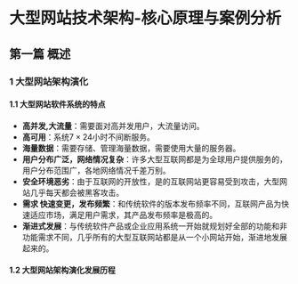 # 大型网站技术架构-核心原理与案例分析 

## 第一篇 概述
### 1 大型网站架构演化
#### 1.1 大型网站软件系统的特点
* **高并发,大流量**：需要面对高并发用户，大流量访问。
* **高可用**：系统$7\times24$小时不间断服务。
* **海量数据**：需要存储、管理海量数据，需要使用大量的服务器。
* **用户分布广泛，网络情况复杂**：许多大型互联网都是为全球用户提供服务的，用户分布范围广，各地网络情况千差万别。
* **安全环境恶劣**：由于互联网的开放性，是的互联网站更容易受到攻击，大型网站几乎每天都会被黑客攻击。
* **需求 快速变更，发布频繁**：和传统软件的版本发布频率不同，互联网产品为快速适应市场，满足用户需求，其产品发布频率是极高的。
* **渐进式发展**：与传统软件产品或企业应用系统一开始就规划好全部的功能和非功能需求不同，几乎所有的大型互联网站都是从一个小网站开始，渐进地发展起来的。

#### 1.2 大型网站架构演化发展历程


  